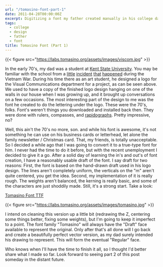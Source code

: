 ```yaml
---
url: "/tomasino-font-part-1"
date: 2011-04-28T00:00:00Z
excerpt: Digitizing a font my father created manually in his college days as homage and gift.
tags:
  - college
  - design
  - father
  - font
title: Tomasino Font (Part 1)
---
```


{{< figure src="https://labs.tomasino.org/assets/images/viscom.jpg" >}}

In the early 70's, my dad was a student at [Kent State
University][]. You may be familiar with the school from a [little][]
[incident][] [that][] [happened][] during the Vietnam War. During his
time there as an art student, he designed a logo for the Visual
Communications department for a project, as can be seen above. We used
to have a copy of the finished logo design hanging on one of the walls
in our house when I was growing up, and it brought up conversations on a
few occasions. The most interesting part of the design to me was the
font he created to do the lettering under the logo. These were the 70's,
folks. Font's weren't things you downloaded and installed back then.
They were done with rulers, compasses, and [rapidographs][]. Pretty
impressive, no?

Well, this ain't the 70's no more, son. and while his font is awesome,
it's not something he can use on his business cards or letterhead, let
alone the family newsletter / Christmas card. That, my friends, is
totally unacceptable. So I decided a while ago that I was going to
convert it to a true-type font for him. I never had the time to do it
before, but with the recent unemployment I decided to give it a go.
After a solid day of learning the in's and out's of font creation, I
have a reasonably usable draft of the font. I say draft for two reasons:
First, the font is based on the hand-drawn draft used in his logo
design. The lines aren't completely uniform, the verticals on the "m"
aren't quite centered, you get the idea. Second, my implementation of it
is really rough. The weights aren't balanced, the kerning is really
basic, and some of the characters are just shoddily made. Still, it's a
strong start. Take a look:

[Tomasino Font TTF](https://labs.tomasino.org/assets/tomasino.ttf)

{{< figure src="https://labs.tomasino.org/assets/images/tomasino.jpg" >}}

I intend on cleaning this version up a little bit (redrawing the Z,
centering some things better, fixing some weights), but I'm going to
keep it imperfect to a point. The font family "Tomasino" will always
have the "Draft" face available to represent the original. Only after
that's all done will I go back and create a beautifully perfect vector
version, as my dad surely intended his drawing to represent. This will
form the eventual "Regular" face.

Who knows when I'll have the time to finish it all, so I thought I'd
better share what I made so far. Look forward to seeing part 2 of this
post someday in the distant future.

  [Kent State University]: https://www.kent.edu/ "Kent State University"
  [little]: https://ce-wiki.wikispaces.com/file/view/kent_state_massacre.jpg/189697076/kent_state_massacre.jpg
    "Kent State Shooting"
  [incident]: https://en.wikipedia.org/wiki/Kent_State_shootings
    "Kent State Shootings"
  [that]: https://www.youtube.com/watch?v=a6irfBMm48g
    "Kent State Shootings"
  [happened]: https://www.usatoday.com/news/nation/2010-05-03-kent-state_N.htm
    "Kent State Shootings"
  [rapidographs]: https://en.wikipedia.org/wiki/Technical_pen
    "rapidograph"
